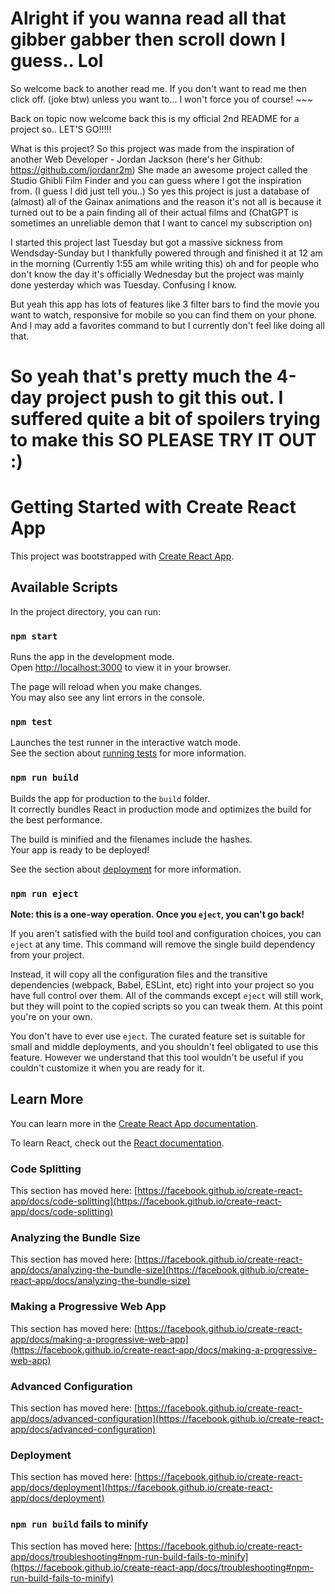 # Alright if you wanna read all that gibber gabber then scroll down I guess.. Lol
So welcome back to another read me. If you don't want to read me then click off. (joke btw) unless you want to... I won't force you of course! ~~~

Back on topic now welcome back this is my official 2nd README for a project so.. LET'S GO!!!!!

What is this project? So this project was made from the inspiration of another Web Developer - Jordan Jackson (here's her Github: https://github.com/jordanr2m)
She made an awesome project called the Studio Ghibli Film Finder and you can guess where I got the inspiration from. (I guess I did just tell you..)
So yes this project is just a database of (almost) all of the Gainax animations and the reason it's not all is because it turned out to be a pain finding all of their actual films and (ChatGPT is sometimes an unreliable demon that I want to cancel my subscription on)

I started this project last Tuesday but got a massive sickness from Wendsday-Sunday but I thankfully powered through and finished it at 12 am in the morning (Currently 1:55 am while writing this) oh and for people who don't know the day it's officially Wednesday but the project was mainly done yesterday which was Tuesday. Confusing I know.

But yeah this app has lots of features like 3 filter bars to find the movie you want to watch, responsive for mobile so you can find them on your phone. And I may add a favorites command to but I currently don't feel like doing all that.

# So yeah that's pretty much the 4-day project push to git this out. I suffered quite a bit of spoilers trying to make this SO PLEASE TRY IT OUT :)


# Getting Started with Create React App

This project was bootstrapped with [Create React App](https://github.com/facebook/create-react-app).

## Available Scripts

In the project directory, you can run:

### `npm start`

Runs the app in the development mode.\
Open [http://localhost:3000](http://localhost:3000) to view it in your browser.

The page will reload when you make changes.\
You may also see any lint errors in the console.

### `npm test`

Launches the test runner in the interactive watch mode.\
See the section about [running tests](https://facebook.github.io/create-react-app/docs/running-tests) for more information.

### `npm run build`

Builds the app for production to the `build` folder.\
It correctly bundles React in production mode and optimizes the build for the best performance.

The build is minified and the filenames include the hashes.\
Your app is ready to be deployed!

See the section about [deployment](https://facebook.github.io/create-react-app/docs/deployment) for more information.

### `npm run eject`

**Note: this is a one-way operation. Once you `eject`, you can't go back!**

If you aren't satisfied with the build tool and configuration choices, you can `eject` at any time. This command will remove the single build dependency from your project.

Instead, it will copy all the configuration files and the transitive dependencies (webpack, Babel, ESLint, etc) right into your project so you have full control over them. All of the commands except `eject` will still work, but they will point to the copied scripts so you can tweak them. At this point you're on your own.

You don't have to ever use `eject`. The curated feature set is suitable for small and middle deployments, and you shouldn't feel obligated to use this feature. However we understand that this tool wouldn't be useful if you couldn't customize it when you are ready for it.

## Learn More

You can learn more in the [Create React App documentation](https://facebook.github.io/create-react-app/docs/getting-started).

To learn React, check out the [React documentation](https://reactjs.org/).

### Code Splitting

This section has moved here: [https://facebook.github.io/create-react-app/docs/code-splitting](https://facebook.github.io/create-react-app/docs/code-splitting)

### Analyzing the Bundle Size

This section has moved here: [https://facebook.github.io/create-react-app/docs/analyzing-the-bundle-size](https://facebook.github.io/create-react-app/docs/analyzing-the-bundle-size)

### Making a Progressive Web App

This section has moved here: [https://facebook.github.io/create-react-app/docs/making-a-progressive-web-app](https://facebook.github.io/create-react-app/docs/making-a-progressive-web-app)

### Advanced Configuration

This section has moved here: [https://facebook.github.io/create-react-app/docs/advanced-configuration](https://facebook.github.io/create-react-app/docs/advanced-configuration)

### Deployment

This section has moved here: [https://facebook.github.io/create-react-app/docs/deployment](https://facebook.github.io/create-react-app/docs/deployment)

### `npm run build` fails to minify

This section has moved here: [https://facebook.github.io/create-react-app/docs/troubleshooting#npm-run-build-fails-to-minify](https://facebook.github.io/create-react-app/docs/troubleshooting#npm-run-build-fails-to-minify)
